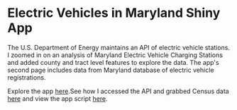 # Electric Vehicles in Maryland Shiny App

The U.S. Department of Energy maintains an API of electric vehicle stations. I zoomed in on an analysis of Maryland Electric Vehicle Charging Stations and added county and tract level features to explore the data. The app's second page includes data from Maryland database of electric vehicle registrations.

Explore the app [here](https://rinatorch.shinyapps.io/evs-in-md/).See how I accessed the API and grabbed Census data [here](https://github.com/rinatorch/ev_shiny_app/blob/main-branch/first_shiny_app/evs-in-md.rmd) and view the app script [here](https://github.com/rinatorch/ev_shiny_app/blob/main-branch/first_shiny_app/app_layout.r). 



